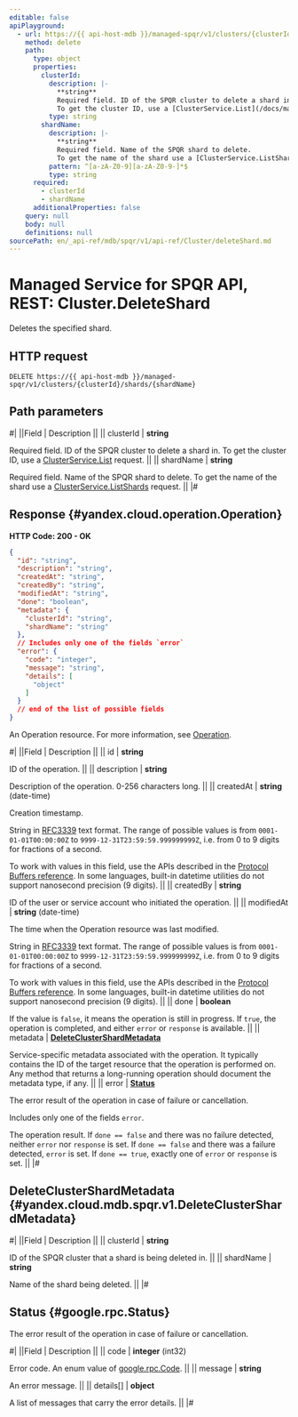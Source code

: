 ```yaml
---
editable: false
apiPlayground:
  - url: https://{{ api-host-mdb }}/managed-spqr/v1/clusters/{clusterId}/shards/{shardName}
    method: delete
    path:
      type: object
      properties:
        clusterId:
          description: |-
            **string**
            Required field. ID of the SPQR cluster to delete a shard in.
            To get the cluster ID, use a [ClusterService.List](/docs/managed-spqr/api-ref/Cluster/list#List) request.
          type: string
        shardName:
          description: |-
            **string**
            Required field. Name of the SPQR shard to delete.
            To get the name of the shard use a [ClusterService.ListShards](/docs/managed-spqr/api-ref/Cluster/listShards#ListShards) request.
          pattern: ^[a-zA-Z0-9][a-zA-Z0-9-]*$
          type: string
      required:
        - clusterId
        - shardName
      additionalProperties: false
    query: null
    body: null
    definitions: null
sourcePath: en/_api-ref/mdb/spqr/v1/api-ref/Cluster/deleteShard.md
---
```


# Managed Service for SPQR API, REST: Cluster.DeleteShard

Deletes the specified shard.

## HTTP request

```
DELETE https://{{ api-host-mdb }}/managed-spqr/v1/clusters/{clusterId}/shards/{shardName}
```

## Path parameters

#|
||Field | Description ||
|| clusterId | **string**

Required field. ID of the SPQR cluster to delete a shard in.
To get the cluster ID, use a [ClusterService.List](/docs/managed-spqr/api-ref/Cluster/list#List) request. ||
|| shardName | **string**

Required field. Name of the SPQR shard to delete.
To get the name of the shard use a [ClusterService.ListShards](/docs/managed-spqr/api-ref/Cluster/listShards#ListShards) request. ||
|#

## Response {#yandex.cloud.operation.Operation}

**HTTP Code: 200 - OK**

```json
{
  "id": "string",
  "description": "string",
  "createdAt": "string",
  "createdBy": "string",
  "modifiedAt": "string",
  "done": "boolean",
  "metadata": {
    "clusterId": "string",
    "shardName": "string"
  },
  // Includes only one of the fields `error`
  "error": {
    "code": "integer",
    "message": "string",
    "details": [
      "object"
    ]
  }
  // end of the list of possible fields
}
```

An Operation resource. For more information, see [Operation](/docs/api-design-guide/concepts/operation).

#|
||Field | Description ||
|| id | **string**

ID of the operation. ||
|| description | **string**

Description of the operation. 0-256 characters long. ||
|| createdAt | **string** (date-time)

Creation timestamp.

String in [RFC3339](https://www.ietf.org/rfc/rfc3339.txt) text format. The range of possible values is from
`0001-01-01T00:00:00Z` to `9999-12-31T23:59:59.999999999Z`, i.e. from 0 to 9 digits for fractions of a second.

To work with values in this field, use the APIs described in the
[Protocol Buffers reference](https://developers.google.com/protocol-buffers/docs/reference/overview).
In some languages, built-in datetime utilities do not support nanosecond precision (9 digits). ||
|| createdBy | **string**

ID of the user or service account who initiated the operation. ||
|| modifiedAt | **string** (date-time)

The time when the Operation resource was last modified.

String in [RFC3339](https://www.ietf.org/rfc/rfc3339.txt) text format. The range of possible values is from
`0001-01-01T00:00:00Z` to `9999-12-31T23:59:59.999999999Z`, i.e. from 0 to 9 digits for fractions of a second.

To work with values in this field, use the APIs described in the
[Protocol Buffers reference](https://developers.google.com/protocol-buffers/docs/reference/overview).
In some languages, built-in datetime utilities do not support nanosecond precision (9 digits). ||
|| done | **boolean**

If the value is `false`, it means the operation is still in progress.
If `true`, the operation is completed, and either `error` or `response` is available. ||
|| metadata | **[DeleteClusterShardMetadata](#yandex.cloud.mdb.spqr.v1.DeleteClusterShardMetadata)**

Service-specific metadata associated with the operation.
It typically contains the ID of the target resource that the operation is performed on.
Any method that returns a long-running operation should document the metadata type, if any. ||
|| error | **[Status](#google.rpc.Status)**

The error result of the operation in case of failure or cancellation.

Includes only one of the fields `error`.

The operation result.
If `done == false` and there was no failure detected, neither `error` nor `response` is set.
If `done == false` and there was a failure detected, `error` is set.
If `done == true`, exactly one of `error` or `response` is set. ||
|#

## DeleteClusterShardMetadata {#yandex.cloud.mdb.spqr.v1.DeleteClusterShardMetadata}

#|
||Field | Description ||
|| clusterId | **string**

ID of the SPQR cluster that a shard is being deleted in. ||
|| shardName | **string**

Name of the shard being deleted. ||
|#

## Status {#google.rpc.Status}

The error result of the operation in case of failure or cancellation.

#|
||Field | Description ||
|| code | **integer** (int32)

Error code. An enum value of [google.rpc.Code](https://github.com/googleapis/googleapis/blob/master/google/rpc/code.proto). ||
|| message | **string**

An error message. ||
|| details[] | **object**

A list of messages that carry the error details. ||
|#